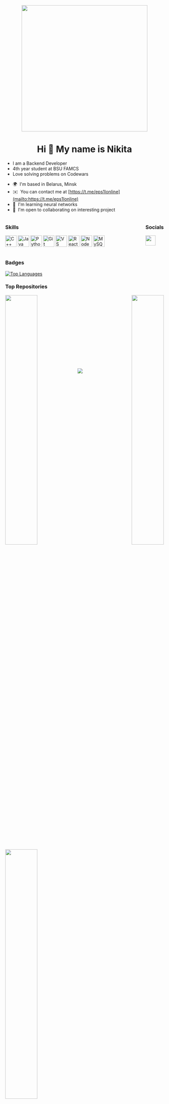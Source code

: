 <div id="header" align="center">
  <img src="https://media1.giphy.com/media/v1.Y2lkPTc5MGI3NjExa2dqYTF4MjhlYTNlZHY3b3hxNjVwMHg2Y2xwOXo3MnZycXd5aXNmbyZlcD12MV9pbnRlcm5hbF9naWZfYnlfaWQmY3Q9Zw/3ohzdXIKl0BjNK2g3m/giphy.gif" width="400"/>
</div>

<h1 align="center">
  Hi 👋 My name is Nikita
</h1>

+ I am a Backend Developer  
+ 4th year student at BSU FAMCS  
+ Love solving problems on Codewars  

* 🌍  I'm based in Belarus, Minsk
* ✉️  You can contact me at [https://t.me/eps1lonline](mailto:https://t.me/eps1lonline)
* 🧠  I'm learning neural networks
* 🤝  I'm open to collaborating on interesting project

<div style="display: flex; justify-content: space-between; align-items: flex-start;">
  <div style="text-align: left;">
    <h3>Skills</h3>
    <p>
      <a href="https://docs.microsoft.com/en-us/cpp/?view=msvc-170" target="_blank" rel="noreferrer"><img src="https://raw.githubusercontent.com/danielcranney/readme-generator/main/public/icons/skills/cplusplus-colored.svg" width="36" height="36" alt="C++" /></a>
      <a href="https://www.oracle.com/java/" target="_blank" rel="noreferrer"><img src="https://raw.githubusercontent.com/danielcranney/readme-generator/main/public/icons/skills/java-colored.svg" width="36" height="36" alt="Java" /></a>
      <a href="https://www.python.org/" target="_blank" rel="noreferrer"><img src="https://raw.githubusercontent.com/danielcranney/readme-generator/main/public/icons/skills/python-colored.svg" width="36" height="36" alt="Python" /></a>
      <a href="https://git-scm.com/" target="_blank" rel="noreferrer"><img src="https://raw.githubusercontent.com/danielcranney/readme-generator/main/public/icons/skills/git-colored.svg" width="36" height="36" alt="Git" /></a>
      <a href="https://code.visualstudio.com/" target="_blank" rel="noreferrer"><img src="https://raw.githubusercontent.com/danielcranney/readme-generator/main/public/icons/skills/visualstudiocode.svg" width="36" height="36" alt="VS Code" /></a>
      <a href="https://reactjs.org/" target="_blank" rel="noreferrer"><img src="https://raw.githubusercontent.com/danielcranney/readme-generator/main/public/icons/skills/react-colored.svg" width="36" height="36" alt="React" /></a>
      <a href="https://nodejs.org/en/" target="_blank" rel="noreferrer"><img src="https://raw.githubusercontent.com/danielcranney/readme-generator/main/public/icons/skills/nodejs-colored.svg" width="36" height="36" alt="NodeJS" /></a>
      <a href="https://www.mysql.com/" target="_blank" rel="noreferrer"><img src="https://raw.githubusercontent.com/danielcranney/readme-generator/main/public/icons/skills/mysql-colored.svg" width="36" height="36" alt="MySQL" /></a>
    </p>
  </div>

  <div style="text-align: left;">
    <h3>Socials</h3>
    <p>
      <a href="https://www.github.com/eps1lonline" target="_blank" rel="noreferrer">
        <picture>
          <source media="(prefers-color-scheme: dark)" srcset="https://raw.githubusercontent.com/danielcranney/readme-generator/main/public/icons/socials/github-dark.svg" />
          <source media="(prefers-color-scheme: light)" srcset="https://raw.githubusercontent.com/danielcranney/readme-generator/main/public/icons/socials/github.svg" />
          <img src="https://raw.githubusercontent.com/danielcranney/readme-generator/main/public/icons/socials/github.svg" width="32" height="32" />
        </picture>
      </a>
    </p>
  </div>
</div>

### Badges
<a href="https://github.com/eps1lonline" align="left"><img src="https://github-readme-stats.vercel.app/api/top-langs/?username=eps1lonline&langs_count=10&title_color=84cc16&text_color=facc15&icon_color=3382ed&bg_color=181824&hide_border=true&locale=en&custom_title=Top%20%Languages" alt="Top Languages" /></a>

### Top Repositories
<div width="100%" align="center"><a href="https://github.com/eps1lonline/snake_java" align="left"><img align="left" width="45%" src="https://github-readme-stats.vercel.app/api/pin/?username=eps1lonline&repo=snake_java&title_color=84cc16&text_color=facc15&icon_color=3382ed&bg_color=181824&hide_border=true&locale=en" /></a><a href="https://github.com/eps1lonline/tanks_java" align="right"><img align="right" width="45%" src="https://github-readme-stats.vercel.app/api/pin/?username=eps1lonline&repo=tanks_java&title_color=84cc16&text_color=facc15&icon_color=3382ed&bg_color=181824&hide_border=true&locale=en" /></a></div><br /><br /><br /><br /><br /><br /><br />

<br /><br /><br /><br /><br />

<div width="100%" align="center"><a href="https://github.com/eps1lonline/billiard_java" align="left"><img align="left" width="45%" src="https://github-readme-stats.vercel.app/api/pin/?username=eps1lonline&repo=billiard_java&title_color=84cc16&text_color=facc15&icon_color=3382ed&bg_color=181824&hide_border=true&locale=en" /></a></div>

<img src="https://github.r2v.ch/codewars?user=epsilonline"/>

